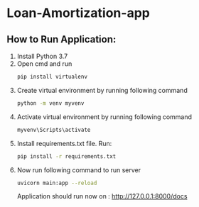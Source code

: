 # Loan-Amortization-app
## How to Run Application:
1) Install Python 3.7
2) Open cmd and run 
    ```sh
    pip install virtualenv
    ```
3) Create virtual environment by running following command
    ```sh
    python -m venv myvenv
    ```
4) Activate virtual environment by running following command
    ```sh
    myvenv\Scripts\activate
    ```
5) Install requirements.txt file. Run: 
    ```sh
    pip install -r requirements.txt
    ```
6) Now run following command to run server
    ```sh
    uvicorn main:app --reload
    ```
    Application should run now on : http://127.0.0.1:8000/docs